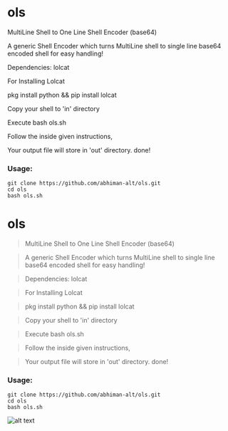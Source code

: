 # ols
MultiLine Shell to One Line Shell Encoder (base64)

A generic Shell Encoder which turns MultiLine shell to single line base64 encoded shell for easy handling!

Dependencies: lolcat

For Installing Lolcat

pkg install python &&
pip install lolcat

Copy your shell to 'in' directory

Execute bash ols.sh 

Follow the inside given instructions, 

Your output file will store in 'out' directory. done!

### Usage:
```
git clone https://github.com/abhiman-alt/ols.git
cd ols
bash ols.sh
```
# ols
>MultiLine Shell to One Line Shell Encoder (base64)

>A generic Shell Encoder which turns MultiLine shell to single line base64 encoded shell for easy handling!

>Dependencies: lolcat

>For Installing Lolcat

>pkg install python &&
>pip install lolcat

>Copy your shell to 'in' directory

>Execute bash ols.sh 

>Follow the inside given instructions, 

>Your output file will store in 'out' directory. done!

### Usage:
```
git clone https://github.com/abhiman-alt/ols.git
cd ols
bash ols.sh
```
![alt text](https://encrypted-tbn0.gstatic.com/images?q=tbn%3AANd9GcT-9SKfvk3_OZ7spRef0flntm9WrFUhFt_SA_cfQUS4tvGiLDYJ "Abhiman ")
